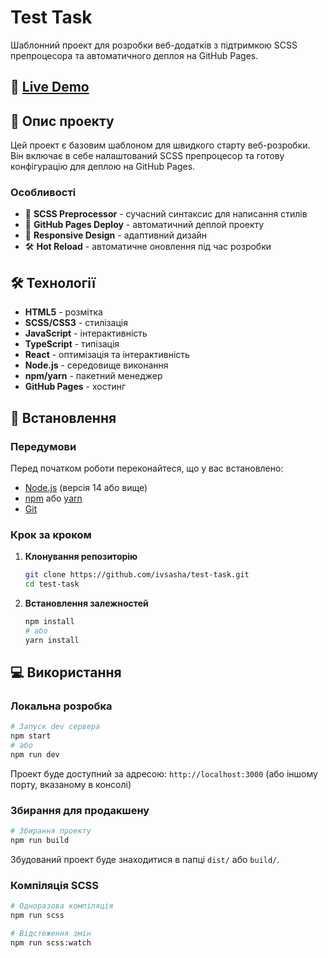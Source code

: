 # Test Task

Шаблонний проект для розробки веб-додатків з підтримкою SCSS препроцесора та автоматичного деплоя на GitHub Pages.

## 🚀 [Live Demo](https://ivsasha.github.io/test-task/)

## 📖 Опис проекту

Цей проект є базовим шаблоном для швидкого старту веб-розробки. Він включає в себе налаштований SCSS препроцесор та готову конфігурацію для деплою на GitHub Pages.

### Особливості

- 🎨 **SCSS Preprocessor** - сучасний синтаксис для написання стилів
- 🚀 **GitHub Pages Deploy** - автоматичний деплой проекту
- 📱 **Responsive Design** - адаптивний дизайн
- 🛠️ **Hot Reload** - автоматичне оновлення під час розробки

## 🛠️ Технології

- **HTML5** - розмітка
- **SCSS/CSS3** - стилізація
- **JavaScript** - інтерактивність
- **TypeScript** - типізація
- **React** - оптимізація та інтерактивність
- **Node.js** - середовище виконання
- **npm/yarn** - пакетний менеджер
- **GitHub Pages** - хостинг

## 🚀 Встановлення

### Передумови

Перед початком роботи переконайтеся, що у вас встановлено:

- [Node.js](https://nodejs.org/) (версія 14 або вище)
- [npm](https://www.npmjs.com/) або [yarn](https://yarnpkg.com/)
- [Git](https://git-scm.com/)

### Крок за кроком

1. **Клонування репозиторію**
   ```bash
   git clone https://github.com/ivsasha/test-task.git
   cd test-task
   ```

2. **Встановлення залежностей**
   ```bash
   npm install
   # або
   yarn install
   ```

## 💻 Використання

### Локальна розробка

```bash
# Запуск dev сервера
npm start
# або
npm run dev
```

Проект буде доступний за адресою: `http://localhost:3000` (або іншому порту, вказаному в консолі)

### Збирання для продакшену

```bash
# Збирання проекту
npm run build
```

Збудований проект буде знаходитися в папці `dist/` або `build/`.

### Компіляція SCSS

```bash
# Одноразова компіляція
npm run scss

# Відстеження змін
npm run scss:watch
```

